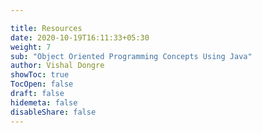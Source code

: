 ```yaml
---

title: Resources
date: 2020-10-19T16:11:33+05:30
weight: 7
sub: "Object Oriented Programming Concepts Using Java"
author: Vishal Dongre
showToc: true
TocOpen: false
draft: false
hidemeta: false
disableShare: false
---
```


